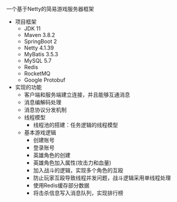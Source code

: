 一个基于Netty的简易游戏服务器框架

- 项目框架
  - JDK 11
  - Maven 3.8.2
  - SpringBoot 2
  - Netty 4.1.39
  - MyBatis 3.5.3
  - MySQL 5.7
  - Redis
  - RocketMQ
  - Google Protobuf
- 实现的功能
  - 客户端和服务端建立连接，并且能够互通消息
  - 消息编解码处理
  - 消息协议分发机制
  - 线程模型
    - 线程池的搭建：任务逻辑的线程模型
  - 基本游戏逻辑
    - 创建账号
    - 登录账号
    - 英雄角色的创建
    - 英雄角色加入属性(攻击力和血量)
    - 加入战斗的逻辑，实现多个角色的互殴
    - 防止玩家互殴导致线程并发问题，战斗逻辑采用单线程处理
    - 使用Redis缓存部分数据
    - 将击杀信息写入消息队列，实现排行榜